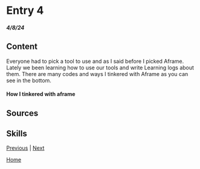 # Entry 4
##### 4/8/24

## Content 

Everyone had to pick a tool to use and as I said before I picked Aframe. Lately we been learning how to use our tools and write Learning logs about them. There are many codes and ways I tinkered with Aframe as you can see in the bottom. 

#### How I tinkered with aframe



## Sources

## Skills 





[Previous](entry02.md) | [Next](entry04.md)

[Home](../README.md)




